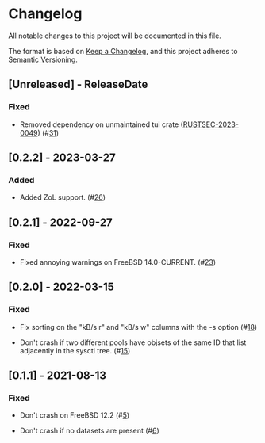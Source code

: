 # Changelog

All notable changes to this project will be documented in this file.

The format is based on [Keep a Changelog](https://keepachangelog.com/en/1.0.0/),
and this project adheres to [Semantic Versioning](https://semver.org/spec/v2.0.0.html).

## [Unreleased] - ReleaseDate

### Fixed

- Removed dependency on unmaintained tui crate
  ([RUSTSEC-2023-0049](https://rustsec.org/advisories/RUSTSEC-2023-0049))
  (#[31](https://github.com/asomers/ztop/pull/31))

## [0.2.2] - 2023-03-27

### Added

- Added ZoL support.
  (#[26](https://github.com/asomers/ztop/pull/26))

## [0.2.1] - 2022-09-27

### Fixed

- Fixed annoying warnings on FreeBSD 14.0-CURRENT.
  (#[23](https://github.com/asomers/ztop/pull/23))

## [0.2.0] - 2022-03-15

### Fixed

- Fix sorting on the "kB/s r" and "kB/s w" columns with the -s option
  (#[18](https://github.com/asomers/ztop/pull/18))

- Don't crash if two different pools have objsets of the same ID that list
  adjacently in the sysctl tree.
  (#[15](https://github.com/asomers/ztop/pull/15))

## [0.1.1] - 2021-08-13

### Fixed

- Don't crash on FreeBSD 12.2
  (#[5](https://github.com/asomers/ztop/pull/5))

- Don't crash if no datasets are present
  (#[6](https://github.com/asomers/ztop/pull/6))
